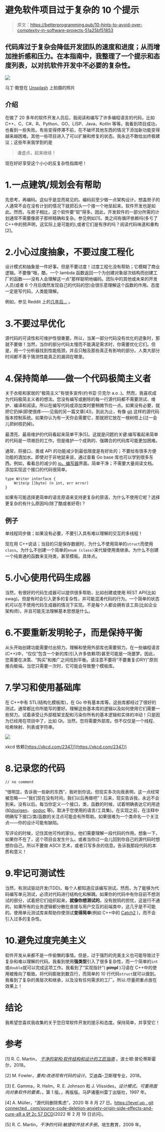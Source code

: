 # 避免软件项目过于复杂的 10 个提示

> 原文：<https://betterprogramming.pub/10-hints-to-avoid-over-complexity-in-software-projects-51a25bf51853>

## 代码库过于复杂会降低开发团队的速度和进度；从而增加挫折感和压力。在本指南中，我整理了一个提示和态度列表，以对抗软件开发中不必要的复杂性。

![](img/d28fbb11e5ad64634e1b051f335f1552.png)

马丁·鲍登在 [Unsplash](https://unsplash.com/?utm_source=unsplash&utm_medium=referral&utm_content=creditCopyText) 上拍摄的照片

## 介绍

在做了 20 多年的软件开发人员后，我阅读和编写了许多编程语言的代码，比如 C++、C、C#、R、Python、GO、LISP、Java、Kotlin 等等。我看到项目成功，也看到一些失败。有些变得停滞不前，在不破坏其他东西的情况下添加新功能变得越来越困难。其他一些项目进入了可以扩展和修复的状态。我永远不敢给出终极建议；这些年来我学到的是

> 谦虚点，起来继续！

现在好好享受这个小小的反复杂性指南吧！

# 1.一点建筑/规划会有帮助

先思考，再编码。这似乎是显而易见的。编码前至少做一点架构设计。想盖房子的人通常不会在没有计划的情况下就把石头一个接一个地垒起来。软件开发也是如此。然而，与房子相比，这个软件要“软”得多。因此，开发软件的一部分所需的计划通常不需要像房子那样精确和复杂。参见例如[1]。类之间有循环依赖吗(多亏了 C++中的预声明，这实际上是可能的),或者它们是有序的吗？阅读代码味道和重构[2]。

# 2.小心过度抽象，不要过度工程化

设计模式和抽象是一件好事。但是不要过度！过度工程化没有帮助；它模糊了商业逻辑。不要像“哦，酷，一个 lambda 函数返回一个为创建对象层次结构而创建工厂的函数——没有人会理解这一点”那样聪明地编码。团队中的其他或未来的开发人员(或者 6 个月后偶然发现自己的代码的您)会很乐意理解这个函数的作用。态度一定是写代码，人类能理解。

例如，参见 Reddit 上的[几年后…](https://www.reddit.com/r/ProgrammerHumor/comments/suzlph/some_years_later/?utm_source=share&utm_medium=web2x&context=3) 。

# 3.不要过早优化

源代码的可读性和可维护性很重要。所以，当某一部分代码没有优化的迹象时，那就不要做！当然，当你的部分代码太慢而不能满足需求时，你需要优化它们。但是，用一个分析器找到性能瓶颈，并且只触及那些真正有影响的部分。人类大部分时间都不善于猜测性能真正的漏洞在哪里。

# 4.保持简单——做一个代码极简主义者

关于衣柜和家居的“极简主义”有很多宣传(约书亚·贝克尔 a.o .)。然而，我喜欢成为代码极简主义者的想法。您没有编写或删除的每一行源代码都不需要测试、维护、编译和阅读。所以在编写代码或添加类时要稍微节俭一点。如果没有必要，就把它扔掉(即使很疼——见我的另一篇文章[4])。到此为止，有像 [git](https://git-scm.com/) 这样的源代码版本控制系统。如果你认为有一天你会需要它，那就把它放在一根树枝上(过一会儿把树枝扔掉)。

最漂亮、最易维护的代码看起来简单干净[5]。这就是问题的关键:编写看起来简单的代码是一项艰巨的工作。但是维护一个成熟的、强耦合的代码库可能更加困难。

通常，将接口、类或 API 的功能减少到最低限度是有好处的；不要给有很多方便功能的酒加水。即使对于非地鼠来说，通过查看 Go base 库也可以学到很多东西。例如，看看总的减少的 [io。编写器](https://pkg.go.dev/io#Writer)界面。简单干净；不需要大量阅读文档。添加实现这个接口的代码很简单。

```
type Writer interface {
    Write(p []byte) (n int, err error)
}
```

如果有可能选择更简单的语言原语来支持更复杂的原语，为什么不使用它呢？选择更复杂的有什么原因吗(除了酷或者好奇)？

## 例子

单线程同步做；如果没有必要，不要引入具有难以理解的交互的多线程！

现在用 C++说话；当目的只是保存数据时，为什么不使用简单的`struct`而使用`class`。为什么不创建一个简单的`enum (class)`来代替使用类继承。为什么不创建一个纯普通的函数来支持类，甚至模板。具体点。

# 5.小心使用代码生成器

当然，有很好的代码生成器可以提供很多帮助，比如创建或使用 REST API(比如 swag)。但是有时会引入更多的复杂性，并可能混淆代码的行为。一个简单的状态机可以在不使用代码生成器的情况下实现。不是每个人都会拥有该工具(比如企业架构师)，并且可能无法理解基本思想是什么。

# 6.不要重新发明轮子，而是保持平衡

从头开始创建功能需要付出努力。理解和使用外部库也需要努力。在一些编程语言(C++)中，“仅仅”包含一个新的库(引入许多依赖项)甚至可能是一场噩梦。因此，您需要在决策、“购买”和推广之间找到平衡。请注意不要将“不要重复(DRY)”原则推向极端。当您只需要一次时，它可能会导致整个模板库。

# 7.学习和使用基础库

在 C++中有 STL(结构化模板库)，在 Go 中有基本库等。这些库都经过了很好的测试，通常都比你所能写的要好。理解这些基本库的逻辑以及如何使用它们需要一些努力。试着承受让外部框架支配和污染你所有的基本逻辑和实体的冲动！只是因为已经用在项目中了，比如 Qt。当然，您将需要外部库。但不仅仅是一个线程、哈希映射、列表或字符串。

![](img/8ccc9a4f23f942bb278647df50babb3b.png)

xkcd 依赖[https://xkcd.com/2347/](https://xkcd.com/2347/)

# 8.记录您的代码

```
// no comment
```

“很明显，告诉我一些新的东西”，我听到你说。但现实多次向我表明，这一点经常被忽略——“我们现在没有时间，我们以后再做吧”！后来，现实告诉我，永远不会到来。没有以后。每当你定义一个接口，类，函数的时候，试着明确表达它的用途(如[doxigen](https://www.doxygen.nl/)、 [godoc](https://go.dev/blog/godoc) 等)。取决于您使用的语言/工具集)。在实现之前，在注释中明确写下接口/类/函数的关注点可能会有所帮助。如果很难为一个类命名一个关注点——你的设计可能有缺陷。

写评论的时候，记住其他可怜的家伙，他们需要理解一段代码的作用。想象一下，如果你不在了，这个项目会发生什么。或者当你过一会儿回到你自己的源代码时想想你自己。所以不要做 ASCII 艺术，或者只写多余的信息。告诉我那段代码的本质和意义！

# 9.牢记可测试性

当然，有测试驱动开发(TDD)。每个人都知道应该编写测试。然而，为了能够为代码编写单元测试，必须对代码进行结构化和解耦。如果你的代码中有你目前不想测试的部分，试着把它们组织起来，**就像你想测试的**。没有脱钩的担忧，这是行不通的。如果所有的业务逻辑都分散在直接与用户交互的前端类中，这几乎是不可能的。使用单元测试库来帮助你使测试**变得简单**(例如 C++中的 [Catch2](https://github.com/catchorg/Catch2) )，而不会引入过多的复杂性。

# 10.避免过度完美主义

软件开发从来都不是一件偷懒的事情。但是，过于强烈的完美主义也可能导致过于复杂和难以理解的代码。我看到使用**强类型**引入了很多复杂性，而一个简单的`int`或`double`就可以完成这项工作。我看到了“实现指针”( **pimpl** )习语在 C++中的使用被推向了极致。将代码膨胀到数百行，而简单的 10 行代码`struct`就可以做到。我看到了复杂的类层次和继承，以及没有任何需求的工厂。所以:尽量把重点放在效果上！

# 结论

我希望您喜欢我收集的关于您日常软件开发的提示和态度。保持简单，并享受它！

# 参考

[1] R. C. Martin， [*干净的架构:软件结构和设计的工匠指南*](http://www.vlebooks.com/vleweb/product/openreader?id=LeedsUni&isbn=9780134494333) 。波士顿:普伦蒂斯霍尔，2018。

[2] M. Fowler，*重构:改进现有代码的设计*。艾迪森-卫斯理专业，2018。

[3] E. Gamma，R. Helm，R. E. Johnson 和 J. Vlissides，*设计模式。可重用面向对象软件的要素。*，第 1 版。，再版版。马萨诸塞州雷丁出版社，1997 年。

[4] A. Müller，“源代码删除焦虑”，2020 年 8 月 27 日。[https://level up . git connected . com/source-code-deletion-anxiety-origin-side-effects-and-cure-a9 a 9f 2c 57 DCD](https://levelup.gitconnected.com/source-code-deletion-anxiety-origin-side-effects-and-cure-a9a9f2c57dcd)(2022 年 2 月 19 日访问)。

[5] R. C. Martin，*干净的代码:敏捷软件技术手册*。培生教育，2009 年。